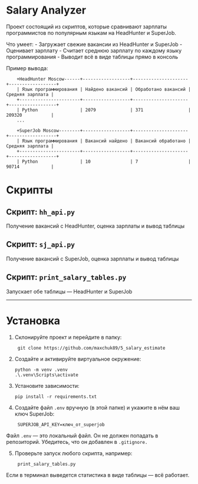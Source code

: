 # Salary Analyzer
Проект состоящий из скриптов, которые сравнивают зарплаты программистов по популярным языкам на HeadHunter и SuperJob.

Что умеет:
	- Загружает свежие вакансии из HeadHunter и SuperJob
	- Оценивает зарплату
	- Считает среднюю зарплату по каждому языку программирования
	- Выводит всё в виде таблицы прямо в консоль

Пример вывода:
```
	+HeadHunter Moscow------+------------------+---------------------+------------------+
	| Язык программирования | Найдено вакансий | Обработано вакансий | Средняя зарплата |
	+-----------------------+------------------+---------------------+------------------+
	| Python                | 2079             | 371                 | 209320           |
	...

	+SuperJob Moscow--------+------------------+---------------------+------------------+
	| Язык программирования | Вакансий найдено | Вакансий обработано | Средняя зарплата |
	+-----------------------+------------------+---------------------+------------------+
	| Python                | 10               | 7                   | 90714            |
```

# Скрипты

## Скрипт: `hh_api.py`

Получение вакансий с HeadHunter, оценка зарплаты и вывод таблицы 

## Скрипт: `sj_api.py` 

Получение вакансий с SuperJob, оценка зарплаты и вывод таблицы  

## Скрипт: `print_salary_tables.py`

Запускает обе таблицы — HeadHunter и SuperJob

---

# Установка

1. Склонируйте проект и перейдите в папку:
   ```
	git clone https://github.com/maxchuk89/5_salary_estimate
   ```

2. Создайте и активируйте виртуальное окружение:
   ```
   python -m venv .venv
   .\.venv\Scripts\activate
   ```

3. Установите зависимости:
   ```
   pip install -r requirements.txt
   ```

4. Создайте файл `.env` вручную (в этой папке) и укажите в нём ваш ключ SuperJob:

   ```
	SUPERJOB_API_KEY=ключ_от_superjob

   ```

Файл `.env` — это локальный файл. Он не должен попадать в репозиторий. Убедитесь, что он добавлен в `.gitignore.`


5. Проверьте запуск любого скрипта, например:
   ```
	print_salary_tables.py
   ```


Если в терминал выведется статистика в виде таблицы — всё работает.

   
